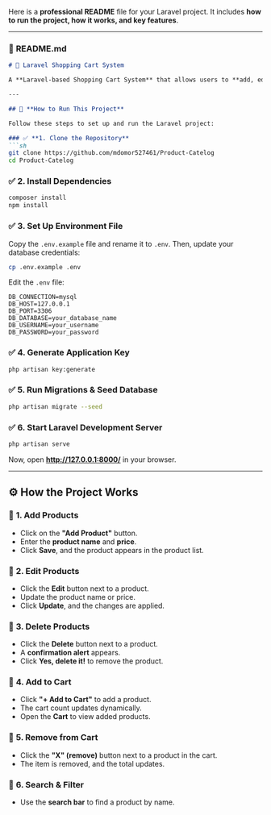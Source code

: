 Here is a **professional README** file for your Laravel project. It includes **how to run the project, how it works, and key features**.  

---

### 📌 **README.md**
```md
# 🛒 Laravel Shopping Cart System

A **Laravel-based Shopping Cart System** that allows users to **add, edit, delete, and manage products** dynamically. The cart functionality is stored in the Laravel session and database for persistence.

---

## 🚀 **How to Run This Project**

Follow these steps to set up and run the Laravel project:

### ✅ **1. Clone the Repository**
```sh
git clone https://github.com/mdomor527461/Product-Catelog
cd Product-Catelog

```

### ✅ **2. Install Dependencies**
```sh
composer install
npm install
```

### ✅ **3. Set Up Environment File**
Copy the `.env.example` file and rename it to `.env`. Then, update your database credentials:

```sh
cp .env.example .env
```
Edit the `.env` file:
```
DB_CONNECTION=mysql
DB_HOST=127.0.0.1
DB_PORT=3306
DB_DATABASE=your_database_name
DB_USERNAME=your_username
DB_PASSWORD=your_password
```

### ✅ **4. Generate Application Key**
```sh
php artisan key:generate
```

### ✅ **5. Run Migrations & Seed Database**
```sh
php artisan migrate --seed
```

### ✅ **6. Start Laravel Development Server**
```sh
php artisan serve
```
Now, open **http://127.0.0.1:8000/** in your browser.

---

## ⚙️ **How the Project Works**

### 🎯 **1. Add Products**
- Click on the **"Add Product"** button.
- Enter the **product name** and **price**.
- Click **Save**, and the product appears in the product list.

### 🎯 **2. Edit Products**
- Click the **Edit** button next to a product.
- Update the product name or price.
- Click **Update**, and the changes are applied.

### 🎯 **3. Delete Products**
- Click the **Delete** button next to a product.
- A **confirmation alert** appears.
- Click **Yes, delete it!** to remove the product.

### 🎯 **4. Add to Cart**
- Click **"+ Add to Cart"** to add a product.
- The cart count updates dynamically.
- Open the **Cart** to view added products.

### 🎯 **5. Remove from Cart**
- Click the **"X" (remove)** button next to a product in the cart.
- The item is removed, and the total updates.

### 🎯 **6. Search & Filter**
- Use the **search bar** to find a product by name.



